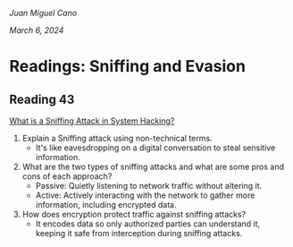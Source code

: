 *Juan Miguel Cano*

*March 6, 2024*

# Readings: Sniffing and Evasion

## Reading 43
[What is a Sniffing Attack in System Hacking?](https://www.geeksforgeeks.org/what-is-sniffing-attack-in-system-hacking/)

1. Explain a Sniffing attack using non-technical terms.
    - It's like eavesdropping on a digital conversation to steal sensitive information.
2. What are the two types of sniffing attacks and what are some pros and cons of each approach?
    - Passive: Quietly listening to network traffic without altering it.
    - Active: Actively interacting with the network to gather more information, including encrypted data.
3. How does encryption protect traffic against sniffing attacks?
    - It encodes data so only authorized parties can understand it, keeping it safe from interception during sniffing attacks.